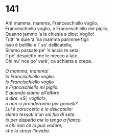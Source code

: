 # 141
  
Ah! mamma, mamma, Franceschiello voglio.  
Franceschiello voglio, e Franceschiello me piglio,  
Quanno jammo ’a la chiesia a dice: Voglio!  
Tutt’ ’e duie ’a ’na mamma parimme figli  
Isso è bellillo e i’ so’ dellicatella,  
Simmo passate pe’ ’n accia re seta;  
I’ pe’ despietto me le mecco a lato.  
Chi nu’ nce po’ verè’, ca schiatta e crepa.

*O mamma, mamma!  
Io Francischiello voglio.  
Io Francischiello voglio  
e Francischiello mi piglio.  
E quando siamo all’altare  
a dire: «Sì, voglio!»,  
o non ci prenderanno per gemelli?  
Lui è caruccetto e io delicatella:  
siamo tessuti d’un sol filo di seta.  
Io per dispetto me lo tengo a fianco  
e chi non ce lo può vedere,  
che lo strazi l’invidia.*


